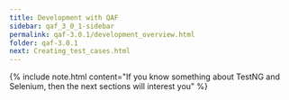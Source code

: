 ```yaml
---
title: Development with QAF
sidebar: qaf_3_0_1-sidebar
permalink: qaf-3.0.1/development_overview.html
folder: qaf-3.0.1
next: Creating_test_cases.html
---
```


{% include note.html content="If you know something about TestNG and Selenium, then the next sections will interest you" %}